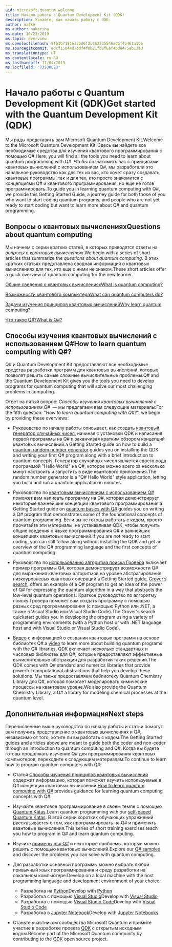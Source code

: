 ```yaml
---
uid: microsoft.quantum.welcome
title: Начало работы с Quantum Development Kit (QDK)
description: Узнайте, как начать работу с QDK.
author: natke
ms.author: nakersha
ms.date: 10/23/2019
ms.topic: overview
ms.openlocfilehash: 8fb3b7181632bd6f2b562735546adbf4b461a1b6
ms.sourcegitcommit: edcf15044d7bdf4f8b21fb8f6af4bde475eb13a0
ms.translationtype: HT
ms.contentlocale: ru-RU
ms.lasthandoff: 11/04/2019
ms.locfileid: "73530023"
---
```

# <a name="get-started-with-the-quantum-development-kit-qdk"></a><span data-ttu-id="be724-103">Начало работы с Quantum Development Kit (QDK)</span><span class="sxs-lookup"><span data-stu-id="be724-103">Get started with the Quantum Development Kit (QDK)</span></span>

<span data-ttu-id="be724-104">Мы рады представить вам Microsoft Quantum Development Kit.</span><span class="sxs-lookup"><span data-stu-id="be724-104">Welcome to the Microsoft Quantum Development Kit!</span></span>  <span data-ttu-id="be724-105">Здесь вы найдете все необходимые средства для изучения квантового программирования с помощью Q#.</span><span class="sxs-lookup"><span data-stu-id="be724-105">Here, you will find all the tools you need to learn about quantum programming with Q#.</span></span>  <span data-ttu-id="be724-106">Чтобы познакомить вас с принципами квантовых вычислений с использованием Q#, мы разработали это начальное руководство как для тех из вас, кто хочет сразу создавать квантовые программы, так и для тех, кто просто знакомится с концепциями Q# и квантового программирования, но еще не готов программировать.</span><span class="sxs-lookup"><span data-stu-id="be724-106">To guide you in learning quantum computing with Q#, we provide this Getting Started Guide, a journey guide for both those of you who want to start coding quantum programs, and people who are not yet ready to start coding but want to learn more about Q# and quantum programming.</span></span>

## <a name="questions-about-quantum-computing"></a><span data-ttu-id="be724-107">Вопросы о квантовых вычислениях</span><span class="sxs-lookup"><span data-stu-id="be724-107">Questions about quantum computing</span></span>

<span data-ttu-id="be724-108">Мы начнем с серии кратких статей, в которых приводятся ответы на _вопросы о квантовых вычислениях_.</span><span class="sxs-lookup"><span data-stu-id="be724-108">We begin with a series of short articles that summarize the _questions about quantum computing_.</span></span> <span data-ttu-id="be724-109">В этих кратких статьях представлена сводная информация о квантовых вычислениях для тех, кто еще с ними не знаком.</span><span class="sxs-lookup"><span data-stu-id="be724-109">These short articles offer a quick overview of quantum computing for the new learner.</span></span>

[<span data-ttu-id="be724-110">Общие сведения о квантовых вычислениях</span><span class="sxs-lookup"><span data-stu-id="be724-110">What is quantum computing?</span></span>](xref:microsoft.quantum.overview.what)

[<span data-ttu-id="be724-111">Возможности квантового компьютера</span><span class="sxs-lookup"><span data-stu-id="be724-111">What can quantum computers do?</span></span>](xref:microsoft.quantum.overview.computers)

[<span data-ttu-id="be724-112">Задачи изучения принципов квантовых вычислений</span><span class="sxs-lookup"><span data-stu-id="be724-112">Why learn quantum computing?</span></span>](xref:microsoft.quantum.overview.why)

[<span data-ttu-id="be724-113">Что такое Q#?</span><span class="sxs-lookup"><span data-stu-id="be724-113">What is Q#?</span></span>](xref:microsoft.quantum.overview.qsharp)

## <a name="how-to-learn-quantum-computing-with-q"></a><span data-ttu-id="be724-114">Способы изучения квантовых вычислений с использованием Q#</span><span class="sxs-lookup"><span data-stu-id="be724-114">How to learn quantum computing with Q#?</span></span>

<span data-ttu-id="be724-115">Q# и Quantum Development Kit предоставляют все необходимые средства разработки программ для квантовых вычислений, которые позволят решить самые сложные вычислительные проблемы.</span><span class="sxs-lookup"><span data-stu-id="be724-115">Q# and the Quantum Development Kit gives you the tools you need to develop programs for quantum computing that will solve our most challenging problems in computing.</span></span>

<span data-ttu-id="be724-116">Ответ на пятый вопрос:  _Способы изучения квантовых вычислений с использованием Q#_  — мы предлагаем вам следующие материалы:</span><span class="sxs-lookup"><span data-stu-id="be724-116">For the fifth question:  "_How to learn quantum computing with Q#?_", we begin by providing these overviews:</span></span>

* <span data-ttu-id="be724-117">Руководство по началу работы описывает, как создать [квантовый генератор случайных чисел](xref:microsoft.quantum.quickstarts.qrng), начиная с установки QDK и написания первой программы на Q# и заканчивая кратким обзором концепций квантовых вычислений.</span><span class="sxs-lookup"><span data-stu-id="be724-117">a Getting Started guide on how to build a [quantum random number generator](xref:microsoft.quantum.quickstarts.qrng) guides you on installing the QDK and writing your first Q# program along with a brief introduction to quantum concepts.</span></span> <span data-ttu-id="be724-118">Генератор случайных чисел является своего рода программой "Hello World" на Q#, которое можно всего за несколько минут настроить и запустить в виде квантового приложения.</span><span class="sxs-lookup"><span data-stu-id="be724-118">The random number generator is a "Q# Hello World" style application, letting you build and run a quantum application in minutes.</span></span>

* <span data-ttu-id="be724-119">Руководство по [квантовым вычислениям с использованием Q#](xref:microsoft.quantum.write-program) поможет вам написать программу на Q#, которая демонстрирует некоторые важнейшие концепции квантового программирования.</span><span class="sxs-lookup"><span data-stu-id="be724-119">a Getting Started guide on [quantum basics with Q#](xref:microsoft.quantum.write-program) guides you on writing a Q# program that demonstrates some of the foundational concepts of quantum programming.</span></span> <span data-ttu-id="be724-120">Если вы не готовы работать с кодом, просто прочитайте эти материалы, не устанавливая QDK, чтобы получить общие сведения о языке программирования Q# и важнейших концепциях квантовых вычислений.</span><span class="sxs-lookup"><span data-stu-id="be724-120">If you are not ready to start coding, you can still follow along without installing the QDK and get an overview of the Q# programming language and the first concepts of quantum computing.</span></span>

* <span data-ttu-id="be724-121">Руководство по [использованию алгоритма поиска Гровера](xref:microsoft.quantum.quickstarts.search) включает пример программы Q#, которая демонстрирует возможности Q# для выражения квантовых алгоритмов на уровне абстрагирования низкоуровневых квантовых операций.</span><span class="sxs-lookup"><span data-stu-id="be724-121">a Getting Started guide, [Grover’s search](xref:microsoft.quantum.quickstarts.search), offers an example of a Q# program to get an idea of the power of Q# for expressing the quantum algorithm in a way that abstracts the low-level quantum operations.</span></span>  <span data-ttu-id="be724-122">Краткое руководство по алгоритму поиску Гровера поможет вам создать программу с помощью разных сред программирования (с помощью Python или .NET, а также в Visual Studio или Visual Studio Code).</span><span class="sxs-lookup"><span data-stu-id="be724-122">The Grover's search quickstart guides you in developing the program using a variety of programming environments (with a Python host or with .NET language host and with Visual Studio or Visual Studio Code).</span></span>

* <span data-ttu-id="be724-123">[Видео](https://www.microsoft.com/videoplayer/embed/RE2JOJf) с информацией о создании квантовых программ на основе библиотек Q#.</span><span class="sxs-lookup"><span data-stu-id="be724-123">a [video](https://www.microsoft.com/videoplayer/embed/RE2JOJf) to learn more about building quantum programs with the Q# libraries.</span></span>  <span data-ttu-id="be724-124">QDK включает несколько стандартных и числовых библиотек для Q#, которые предоставляют эффективные вычислительные абстракции для разработки таких решений.</span><span class="sxs-lookup"><span data-stu-id="be724-124">The QDK comes with Q# standard and numerics libraries that provide powerful computational abstractions that help you develop these solutions.</span></span> <span data-ttu-id="be724-125">Мы также предоставляем библиотеку Quantum Chemistry Library для Q#, которая помогает моделировать химические процессы на квантовом уровне.</span><span class="sxs-lookup"><span data-stu-id="be724-125">We also provide the Quantum Chemistry Library, a Q# a library for modeling chemical processes at the quantum level.</span></span>

## <a name="next-steps"></a><span data-ttu-id="be724-126">Дополнительная информация</span><span class="sxs-lookup"><span data-stu-id="be724-126">Next steps</span></span>

<span data-ttu-id="be724-127">Перечисленные выше руководства по началу работы и статьи помогут вам получить представление о квантовых вычислениях и Q#, независимо от того, хотите ли вы работать с кодом.</span><span class="sxs-lookup"><span data-stu-id="be724-127">The Getting Started guides and articles above are meant to guide both the coder and non-coder through an introduction to quantum computing and Q#.</span></span>  <span data-ttu-id="be724-128">Когда вы будете готовы продолжать изучение Q# для программирования квантовых компьютеров, переходите к следующим материалам:</span><span class="sxs-lookup"><span data-stu-id="be724-128">To continue to learn how to program quantum computers with Q#:</span></span>

* <span data-ttu-id="be724-129">Статья [Способы изучения принципов квантовых вычислений](xref:microsoft.quantum.overview.learn) содержит информацию, которая поможет изучить используемые в Q# концепции квантовых вычислений.</span><span class="sxs-lookup"><span data-stu-id="be724-129">[How to learn quantum computing with Q#](xref:microsoft.quantum.overview.learn) provides guidance for learning quantum computing concepts with Q#.</span></span>

* <span data-ttu-id="be724-130">Изучайте квантовое программирование в своем темпе с помощью [Quantum Katas](https://aka.ms/try-quantum-katas).</span><span class="sxs-lookup"><span data-stu-id="be724-130">Learn quantum programming with our [self-paced Quantum Katas](https://aka.ms/try-quantum-katas).</span></span> <span data-ttu-id="be724-131">В этой серии коротких обучающих упражнений рассказывается о том, как программировать на Q# и применять квантовые вычисления.</span><span class="sxs-lookup"><span data-stu-id="be724-131">This series of short training exercises teach you how to program in Q# and learn quantum computing.</span></span>

* <span data-ttu-id="be724-132">Изучите [примеры для Q#](https://docs.microsoft.com/samples/browse/?languages=qsharp) и некоторые проблемы, которые можно решить с помощью квантовых вычислений.</span><span class="sxs-lookup"><span data-stu-id="be724-132">Explore our [Q# samples](https://docs.microsoft.com/samples/browse/?languages=qsharp) and discover the problems you can solve with quantum computing.</span></span>

* <span data-ttu-id="be724-133">Для разработки основной программы можно выбрать любой привычный язык программирования и среду разработки на локальном компьютере:</span><span class="sxs-lookup"><span data-stu-id="be724-133">Develop on a local machine with the host programming language and development environment of your choice:</span></span>
  * <span data-ttu-id="be724-134">Разработка на [Python](xref:microsoft.quantum.install#develop-with-python)</span><span class="sxs-lookup"><span data-stu-id="be724-134">Develop with [Python](xref:microsoft.quantum.install#develop-with-python)</span></span>
  * <span data-ttu-id="be724-135">Разработка с помощью [Visual Studio](xref:microsoft.quantum.install#develop-with-c-on-windows-using-visual-studio)</span><span class="sxs-lookup"><span data-stu-id="be724-135">Develop with [Visual Studio](xref:microsoft.quantum.install#develop-with-c-on-windows-using-visual-studio)</span></span>
  * <span data-ttu-id="be724-136">Разработка с помощью [Visual Studio Code](xref:microsoft.quantum.install#develop-with-c-using-visual-studio-code)</span><span class="sxs-lookup"><span data-stu-id="be724-136">Develop with [Visual Studio Code](xref:microsoft.quantum.install#develop-with-c-using-visual-studio-code)</span></span>
  * <span data-ttu-id="be724-137">Разработка в [Jupyter Notebook](xref:microsoft.quantum.install#develop-with-jupyter-notebooks)</span><span class="sxs-lookup"><span data-stu-id="be724-137">Develop with [Jupyter Notebooks](xref:microsoft.quantum.install#develop-with-jupyter-notebooks)</span></span>

* <span data-ttu-id="be724-138">Станьте участником сообщества Microsoft Quantum и примите участие в разработке проекта [QDK](xref:microsoft.quantum.contributing) с открытым исходным кодом.</span><span class="sxs-lookup"><span data-stu-id="be724-138">Become part of the Microsoft Quantum community by contributing to the [QDK](xref:microsoft.quantum.contributing) open source project.</span></span>
